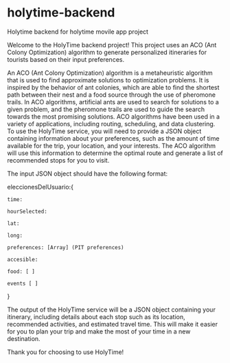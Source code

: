 # holytime-backend
Holytime backend for holytime movile app project

Welcome to the HolyTime backend project! This project uses an ACO (Ant Colony Optimization) algorithm to generate personalized itineraries for tourists based on their input preferences.

An ACO (Ant Colony Optimization) algorithm is a metaheuristic algorithm that is used to find approximate solutions to optimization problems. It is inspired by the behavior of ant colonies, which are able to find the shortest path between their nest and a food source through the use of pheromone trails. In ACO algorithms, artificial ants are used to search for solutions to a given problem, and the pheromone trails are used to guide the search towards the most promising solutions. ACO algorithms have been used in a variety of applications, including routing, scheduling, and data clustering.
To use the HolyTime service, you will need to provide a JSON object containing information about your preferences, such as the amount of time available for the trip, your location, and your interests. The ACO algorithm will use this information to determine the optimal route and generate a list of recommended stops for you to visit.

The input JSON object should have the following format:


eleccionesDelUsuario:{

    time:
    
    hourSelected:
    
    lat:
    
    long:
    
    preferences: [Array] (PIT preferences)
    
    accesible:
    
    food: [ ] 
    
    events [ ]
}

The output of the HolyTime service will be a JSON object containing your itinerary, including details about each stop such as its location, recommended activities, and estimated travel time. This will make it easier for you to plan your trip and make the most of your time in a new destination.

Thank you for choosing to use HolyTime!

